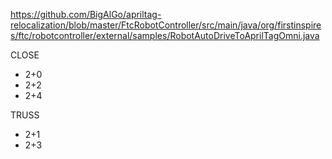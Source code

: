 https://github.com/BigAlGo/apriltag-relocalization/blob/master/FtcRobotController/src/main/java/org/firstinspires/ftc/robotcontroller/external/samples/RobotAutoDriveToAprilTagOmni.java

CLOSE
- 2+0
- 2+2
- 2+4

TRUSS
- 2+1
- 2+3
